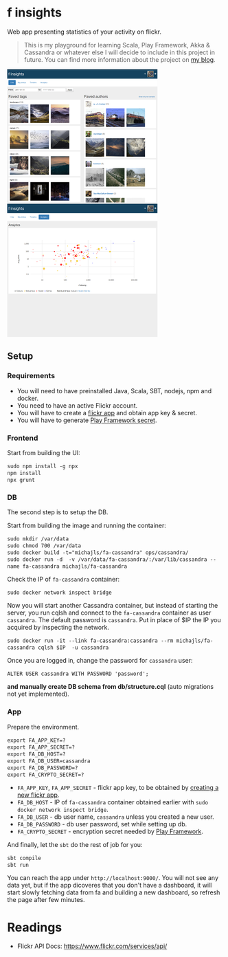 
# f insights
Web app presenting statistics of your activity on flickr.

> This is my playground for learning Scala, Play Framework, Akka & Cassandra or whatever else I will decide to include
> in this project in future. You can find more information about the project on [my blog](http://michal.sznurawa.pl/f-insights/).


![f insights home page screenshot](docs/fa-home.png) ![f insights anlytics page screenshot](docs/fa-analytics.png)

## Setup 
### Requirements
* You will need to have preinstalled Java, Scala, SBT, nodejs, npm and docker.
* You need to have an active Flickr account.
* You will have to create a [flickr app](https://www.flickr.com/services/apps/create/) and obtain app key & secret.
* You will have to generate [Play Framework secret](http://www.playframework.com/documentation/latest/ApplicationSecret). 
### Frontend
Start from building the UI:
```
sudo npm install -g npx
npm install
npx grunt
```
### DB
The second step is to setup the DB.

Start from building the image and running the container:
```
sudo mkdir /var/data
sudo chmod 700 /var/data
sudo docker build -t="michajls/fa-cassandra" ops/cassandra/
sudo docker run -d  -v /var/data/fa-cassandra/:/var/lib/cassandra --name fa-cassandra michajls/fa-cassandra
```

Check the IP of `fa-cassandra` container:
```
sudo docker network inspect bridge
```

Now you will start another Cassandra container, but instead of starting the server, you run cqlsh and connect to the `fa-cassandra` container as user `cassandra`.
The default password is `cassandra`. Put in place of $IP the IP you acquired by inspecting the network.
```
sudo docker run -it --link fa-cassandra:cassandra --rm michajls/fa-cassandra cqlsh $IP  -u cassandra
```
Once you are logged in, change the password for `cassandra` user:
```
ALTER USER cassandra WITH PASSWORD 'password';
```
**and manually create DB schema from db/structure.cql** (auto migrations not yet implemented).

### App
Prepare the environment.
```
export FA_APP_KEY=?
export FA_APP_SECRET=?
export FA_DB_HOST=?
export FA_DB_USER=cassandra
export FA_DB_PASSWORD=?
export FA_CRYPTO_SECRET=?
```

* `FA_APP_KEY`, `FA_APP_SECRET` - flickr app key, to be obtained by [creating a new flickr app](https://www.flickr.com/services/apps/create/).  
* `FA_DB_HOST` - IP of `fa-cassandra` container obtained earlier with `sudo docker network inspect bridge`.
* `FA_DB_USER` - db user name, `cassandra` unless you created a new user.
* `FA_DB_PASSWORD` - db user password, set while setting up db.
* `FA_CRYPTO_SECRET` - encryption secret needed by [Play Framework](http://www.playframework.com/documentation/latest/ApplicationSecret).

And finally, let the `sbt` do the rest of job for you:  
```
sbt compile
sbt run
```
You can reach the app under `http://localhost:9000/`. You will not see any data yet, but if the app dicoveres that you don't have a dashboard,
 it will start slowly fetching data from fa and building a new dashboard, so refresh the page after few minutes.
 
Readings
=========
* Flickr  API Docs: https://www.flickr.com/services/api/
